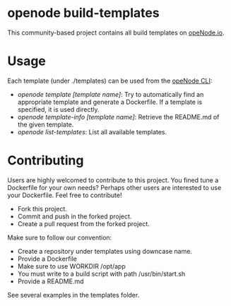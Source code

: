 # openode build-templates

This community-based project contains all build templates on [opeNode.io](https://www.openode.io/).

# Usage

Each template (under ./templates) can be used from the [opeNode CLI](https://www.npmjs.com/package/openode):

* *openode template [template name]*: Try to automatically find an appropriate template and generate a Dockerfile. If a template is specified, it is used directly.
* *openode template-info [template name]*: Retrieve the README.md of the given template.
* *openode list-templates*: List all available templates.

# Contributing

Users are highly welcomed to contribute to this project. You fined tune a Dockerfile for your own needs? Perhaps other users are interested to use your Dockerfile. Feel free to contribute!

* Fork this project.
* Commit and push in the forked project.
* Create a pull request from the forked project.

Make sure to follow our convention:

* Create a repository under templates using downcase name.
* Provide a Dockerfile
* Make sure to use WORKDIR /opt/app
* You must write to a build script with path /usr/bin/start.sh
* Provide a README.md

See several examples in the templates folder.
